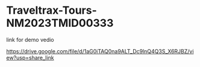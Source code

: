 # Traveltrax-Tours-NM2023TMID00333

link for demo vedio

https://drive.google.com/file/d/1aG0iTAQ0na9ALT_Dc9lnQ4Q3S_X6RJBZ/view?usp=share_link
